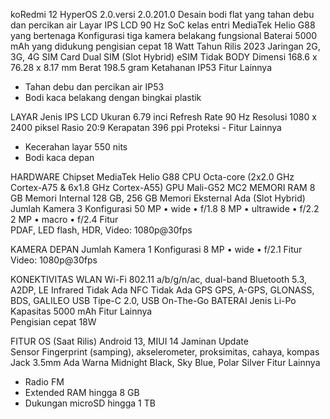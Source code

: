 koRedmi 12 HyperOS 2.0.versi 2.0.201.0
Desain bodi flat yang tahan debu dan percikan air
Layar IPS LCD 90 Hz
SoC kelas entri MediaTek Helio G88 yang bertenaga
Konfigurasi tiga kamera belakang fungsional
Baterai 5000 mAh yang didukung pengisian cepat 18 Watt
Tahun Rilis	2023
Jaringan	2G, 3G, 4G
SIM Card	Dual SIM (Slot Hybrid)
eSIM	Tidak
BODY
Dimensi	168.6 x 76.28 x 8.17 mm
Berat	198.5 gram
Ketahanan	IP53
Fitur Lainnya	
- Tahan debu dan percikan air IP53
- Bodi kaca belakang dengan bingkai plastik

LAYAR
Jenis	IPS LCD
Ukuran	6.79 inci
Refresh Rate	90 Hz
Resolusi	1080 x 2400 piksel
Rasio	20:9
Kerapatan	396 ppi
Proteksi	-
Fitur Lainnya	
- Kecerahan layar 550 nits
- Bodi kaca depan

HARDWARE
Chipset	MediaTek Helio G88
CPU	Octa-core (2x2.0 GHz Cortex-A75 & 6x1.8 GHz Cortex-A55)
GPU	Mali-G52 MC2
MEMORI
RAM	8 GB
Memori Internal	128 GB, 256 GB
Memori Eksternal	Ada (Slot Hybrid)
Jumlah Kamera	3
Konfigurasi	
50 MP • wide • f/1.8
8 MP • ultrawide • f/2.2
2 MP • macro • f/2.4
Fitur	
PDAF, LED flash, HDR, Video: 1080p@30fps

KAMERA DEPAN
Jumlah Kamera	1
Konfigurasi	
8 MP • wide • f/2.1
Fitur	
Video: 1080p@30fps

KONEKTIVITAS
WLAN	Wi-Fi 802.11 a/b/g/n/ac, dual-band
Bluetooth	5.3, A2DP, LE
Infrared	Tidak Ada
NFC	Tidak Ada
GPS	GPS, A-GPS, GLONASS, BDS, GALILEO
USB	Tipe-C 2.0, USB On-The-Go
BATERAI
Jenis	Li-Po
Kapasitas	5000 mAh
Fitur Lainnya	
Pengisian cepat 18W

FITUR
OS (Saat Rilis)	Android 13, MIUI 14
Jaminan Update	
Sensor	Fingerprint (samping), akselerometer, proksimitas, cahaya, kompas
Jack 3.5mm	Ada
Warna	Midnight Black, Sky Blue, Polar Silver
Fitur Lainnya	
- Radio FM
- Extended RAM hingga 8 GB
- Dukungan microSD hingga 1 TB
